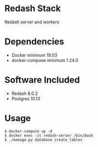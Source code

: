 
# Redash Stack
Redash server and workers

# Dependencies
- Docker minimum 19.03
- docker-compose minimum 1.24.0

# Software Included
- Redash 8.0.2
- Postgres 10.13


# Usage
```
$ docker-compose up -d
$ docker exec -it redash-server /bin/bash
$ ./manage.py database create_tables
```
